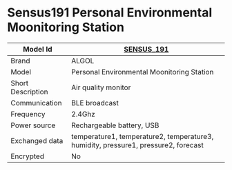 # Sensus191 Personal Environmental Moonitoring Station

|Model Id|[SENSUS_191](https://github.com/Algol655/decoder/blob/development/src/devices/SENSUS_191_json.h)|
|-|-|
|Brand|ALGOL|
|Model|Personal Environmental Moonitoring Station|
|Short Description|Air quality monitor|
|Communication|BLE broadcast|
|Frequency|2.4Ghz|
|Power source|Rechargeable battery, USB|
|Exchanged data|temperature1, temperature2, temperature3, humidity, pressure1, pressure2, forecast|
|Encrypted|No|